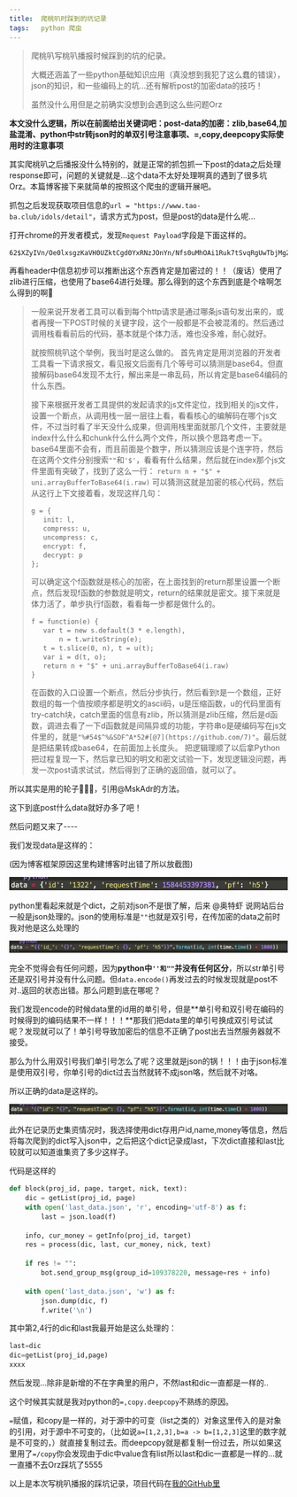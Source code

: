 ```yaml
---
title:	爬桃叭时踩到的坑记录
tags:	python 爬虫
---
```


> 爬桃叭写桃叭播报时候踩到的坑的纪录。
> 
> 大概还涵盖了一些python基础知识应用（真没想到我犯了这么蠢的错误），json的知识，和一些编码上的坑...还有解析post的加密data的技巧！
> 
> 虽然没什么用但是之前确实没想到会遇到这么些问题Orz

**本文没什么逻辑，所以在前面给出关键词吧：post-data的加密：zlib,base64,加盐混淆、python中str转json时的单双引号注意事项、=,copy,deepcopy实际使用时的注意事项**

其实爬桃叭之后播报没什么特别的，就是正常的抓包抓一下post的data之后处理response即可，问题的关键就是...这个data不太好处理啊真的遇到了很多坑Orz。本篇博客接下来就简单的按照这个爬虫的逻辑开展吧。

抓包之后发现获取项目信息的`url = "https://www.tao-ba.club/idols/detail"`，请求方式为post，但是post的data是什么呢...

打开chrome的开发者模式，发现`Request Payload`字段是下面这样的。

```
62$XZyIVn/Oe0lxsgzKaVH0UZktCgd0YxRNzJOnYn/Nfs0uMhOAi1Ruk7tSvqRgUwTbjMgZpvIkhiKRUAmpSAAG7ziB
```

再看header中信息初步可以推断出这个东西肯定是加密过的！！（废话）使用了zlib进行压缩，也使用了base64进行处理。那么得到的这个东西到底是个啥啊怎么得到的啊🤔

>一般来说开发者工具可以看到每个http请求是通过哪条js语句发出来的，或者再搜一下POST时候的关键字段，这个一般都是不会被混淆的。然后通过调用栈看看前后的代码，基本就是个体力活，难也没多难，耐心就好。
>
>就按照桃叭这个举例，我当时是这么做的。
>首先肯定是用浏览器的开发者工具看一下请求报文，看见报文后面有几个等号可以猜测是base64。但直接解码base64发现不太行，解出来是一串乱码，所以肯定是base64编码的什么东西。
>
>接下来根据开发者工具提供的发起请求的js文件定位，找到相关的js文件，设置一个断点，从调用栈一层一层往上看，看看核心的编解码在哪个js文件，不过当时看了半天没什么成果，但调用栈里面就那几个文件，主要就是index什么什么和chunk什么什么两个文件，所以换个思路考虑一下。
>base64里面不会有，而且前面是个数字，所以猜测应该是个连字符，然后在这两个文件分别搜索`""`和`'$'`，看看有什么结果，然后就在index那个js文件里面有突破了，找到了这么一行：
>`return n + "$" + uni.arrayBufferToBase64(i.raw)`
>可以猜测这就是加密的核心代码，然后从这行上下文接着看，发现这样几句：
>
>```
>g = {
>    init: l,
>    compress: u,
>    uncompress: c,
>    encrypt: f,
>    decrypt: p
>};
>```
>
>可以确定这个f函数就是核心的加密，在上面找到的return那里设置一个断点，然后发现f函数的参数就是明文，return的结果就是密文。接下来就是体力活了，单步执行f函数，看看每一步都是做什么的。
>
>```
>f = function(e) {
>    var t = new s.default(3 * e.length),
>        n = t.writeString(e);
>    t = t.slice(0, n), t = u(t);
>    var i = d(t, o);
>    return n + "$" + uni.arrayBufferToBase64(i.raw)
>}
>```
>
>在函数的入口设置一个断点，然后分步执行，然后看到t是一个数组，正好数组的每一个值按顺序都是明文的ascii码，u是压缩函数，u的代码里面有try-catch块，catch里面的信息有zlib，所以猜测是zlib压缩，然后是d函数，调进去看了一下d函数就是间隔异或的功能，字符串o是硬编码写在js文件里的，就是`"%#54$^%&SDF^A*52#[@7](https://github.com/7)"`。最后就是把结果转成base64，在前面加上长度头。
>把逻辑理顺了以后拿Python把过程复现一下，然后拿已知的明文和密文试验一下，发现逻辑没问题，再发一次post请求试试，然后得到了正确的返回值，就可以了。

所以其实是用的轮子🤦🏽‍♀️，引用@MskAdr的方法。

这下到底post什么data就好办多了吧！

然后问题又来了----

我们发现data是这样的：

(因为博客框架原因这里构建博客时出错了所以放截图)

![](/img/taoba1.png)

python里看起来就是个dict，之前对json不是很了解，后来 @奥特虾 说网站后台一般是json处理的。json的使用标准是`""`也就是双引号，在传加密的data之前时我对他是这么处理的

![](/img/taoba2.png)

完全不觉得会有任何问题，因为**python中`''和""`并没有任何区分**，所以str单引号还是双引号并没有什么问题。但`data.encode()`再发过去的时候发现就是post不对..返回的状态出错。那么问题到底在哪呢？

我们发现encode的时候data里的id用的单引号，但是**单引号和双引号在编码的时候得到的编码结果不一样！！！**那我们把data里的单引号换成双引号试试呢？发现就可以了！单引号导致加密后的信息不正确了post出去当然服务器就不接受。

那么为什么用双引号我们单引号怎么了呢？这里就是json的锅！！！由于json标准是使用双引号，你单引号的dict过去当然就转不成json咯，然后就不对咯。

所以正确的data是这样的。

![](/img/taoba3.png)

此外在记录历史集资情况时，我选择使用dict存用户id,name,money等信息，然后将每次爬到的dict写入json中，之后把这个dict记录成last，下次dict直接和last比较就可以知道谁集资了多少这样子。

代码是这样的

```python 
def block(proj_id, page, target, nick, text):
    dic = getList(proj_id, page)
    with open('last_data.json', 'r', encoding='utf-8') as f:
        last = json.load(f)

    info, cur_money = getInfo(proj_id, target)
    res = process(dic, last, cur_money, nick, text)

    if res != "":
        bot.send_group_msg(group_id=109378220, message=res + info)

    with open('last_data.json', 'w') as f:
        json.dump(dic, f)
        f.write('\n')
```

其中第2,4行的dic和last我最开始是这么处理的：

```python 
last=dic
dic=getList(proj_id,page)
xxxx
```

然后发现...除非是新增的不在字典里的用户，不然last和dic一直都是一样的..

这个时候其实就是我对python的`=,copy.deepcopy`不熟练的原因。

`=`赋值，和copy是一样的，对于源中的可变（list之类的）对象这里传入的是对象的引用，对于源中不可变的，（比如说`a=[1,2,3],b=a -> b=[1,2,3]`这里的数字就是不可变的，）就直接复制过去。而deepcopy就是都复制一份过去，所以如果这里用了`=/copy`你会发现由于dic中value含有list所以last和dic一直都是一样的...就一直播不去Orz踩坑了5555

以上是本次写桃叭播报的踩坑记录，项目代码在[我的GitHub里](https://github.com/41xu/SNH48-Group-s-QQ-bot/blob/master/taoba/taoba.py)

